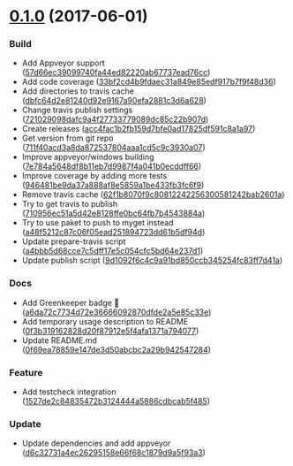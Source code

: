 <a name="0.1.0"></a>
# [0.1.0](https://github.com/YoloDev/Fable.Ava/compare/33bf2cd4b9fdaec31a849e85edf917b7f9f48d36...v0.1.0) (2017-06-01)


### Build

* Add Appveyor support  ([57d66ec39099740fa44ed82220ab67737ead76cc](https://github.com/YoloDev/Fable.Ava/commit/57d66ec39099740fa44ed82220ab67737ead76cc))
* Add code coverage ([33bf2cd4b9fdaec31a849e85edf917b7f9f48d36](https://github.com/YoloDev/Fable.Ava/commit/33bf2cd4b9fdaec31a849e85edf917b7f9f48d36))
* Add directories to travis cache ([dbfc64d2e81240d92e9167a90efa2881c3d6a628](https://github.com/YoloDev/Fable.Ava/commit/dbfc64d2e81240d92e9167a90efa2881c3d6a628))
* Change travis publish settings ([721029098dafc9a4f27733779089dc85c22b907d](https://github.com/YoloDev/Fable.Ava/commit/721029098dafc9a4f27733779089dc85c22b907d))
* Create releases  ([acc4fac1b2fb159d7bfe0ad17825df591c8a1a97](https://github.com/YoloDev/Fable.Ava/commit/acc4fac1b2fb159d7bfe0ad17825df591c8a1a97))
* Get version from git repo  ([711f40acd3a8da872537804aaa1cd5c9c3930a07](https://github.com/YoloDev/Fable.Ava/commit/711f40acd3a8da872537804aaa1cd5c9c3930a07))
* Improve appveyor/windows building  ([7e784a5648df8b11eb7d9987f4a041b0ecddff66](https://github.com/YoloDev/Fable.Ava/commit/7e784a5648df8b11eb7d9987f4a041b0ecddff66))
* Improve coverage by adding more tests  ([946481be9da37a888af8e5859a1be433fb3fc6f9](https://github.com/YoloDev/Fable.Ava/commit/946481be9da37a888af8e5859a1be433fb3fc6f9))
* Remove travis cache ([62f1b8070f9c80812242256300581242bab2601a](https://github.com/YoloDev/Fable.Ava/commit/62f1b8070f9c80812242256300581242bab2601a))
* Try to get travis to publish ([710956ec51a5d42e8128ffe0bc64fb7b4543884a](https://github.com/YoloDev/Fable.Ava/commit/710956ec51a5d42e8128ffe0bc64fb7b4543884a))
* Try to use paket to push to myget instead ([a48f5212c87c06f05ead251894723dd61b5df94d](https://github.com/YoloDev/Fable.Ava/commit/a48f5212c87c06f05ead251894723dd61b5df94d))
* Update prepare-travis script ([a4bbb5d68cce7c5dff17e5c054cfc5bd64e237d1](https://github.com/YoloDev/Fable.Ava/commit/a4bbb5d68cce7c5dff17e5c054cfc5bd64e237d1))
* Update publish script ([9d1092f6c4c9a91bd850ccb345254fc83ff7d41a](https://github.com/YoloDev/Fable.Ava/commit/9d1092f6c4c9a91bd850ccb345254fc83ff7d41a))

### Docs

* Add Greenkeeper badge 🌴  ([a6da72c7734d72e36666092870dfde2a5e85c33e](https://github.com/YoloDev/Fable.Ava/commit/a6da72c7734d72e36666092870dfde2a5e85c33e))
* Add temporary usage description to README  ([0f3b319162828d20f87912e5f4afa1371a794077](https://github.com/YoloDev/Fable.Ava/commit/0f3b319162828d20f87912e5f4afa1371a794077))
* Update README.md ([0f69ea78859e147de3d50abcbc2a29b942547284](https://github.com/YoloDev/Fable.Ava/commit/0f69ea78859e147de3d50abcbc2a29b942547284))

### Feature

* Add testcheck integration  ([1527de2c84835472b3124444a5886cdbcab5f485](https://github.com/YoloDev/Fable.Ava/commit/1527de2c84835472b3124444a5886cdbcab5f485))

### Update

* Update dependencies and add appveyor ([d6c32731a4ec26295158e66f68c1879d9a5f93a3](https://github.com/YoloDev/Fable.Ava/commit/d6c32731a4ec26295158e66f68c1879d9a5f93a3))


